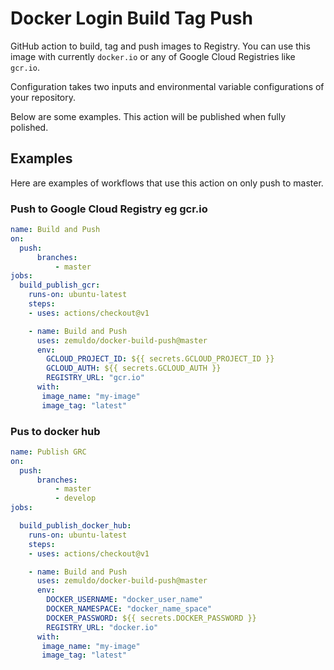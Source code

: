 # Docker Login Build Tag Push

GitHub action to build, tag and push images to Registry.
You can use this image with currently `docker.io` or any of Google Cloud Registries like `gcr.io`.

Configuration takes two inputs and environmental variable configurations of  your repository.

Below are some examples. This action will be published when fully polished.

## Examples

Here are examples of workflows that use this action on only push to master.

### Push to Google Cloud Registry eg gcr.io

```yml
name: Build and Push
on: 
  push:
      branches:    
          - master
jobs:
  build_publish_gcr:
    runs-on: ubuntu-latest
    steps:
    - uses: actions/checkout@v1

    - name: Build and Push
      uses: zemuldo/docker-build-push@master
      env:
        GCLOUD_PROJECT_ID: ${{ secrets.GCLOUD_PROJECT_ID }}
        GCLOUD_AUTH: ${{ secrets.GCLOUD_AUTH }}
        REGISTRY_URL: "gcr.io"
      with:
       image_name: "my-image"
       image_tag: "latest"
```

### Pus to docker hub

```yml
name: Publish GRC
on: 
  push:
      branches:    
          - master
          - develop
jobs:

  build_publish_docker_hub:
    runs-on: ubuntu-latest
    steps:
    - uses: actions/checkout@v1

    - name: Build and Push
      uses: zemuldo/docker-build-push@master
      env:
        DOCKER_USERNAME: "docker_user_name"
        DOCKER_NAMESPACE: "docker_name_space"
        DOCKER_PASSWORD: ${{ secrets.DOCKER_PASSWORD }}
        REGISTRY_URL: "docker.io"
      with:
       image_name: "my-image"
       image_tag: "latest"
```
